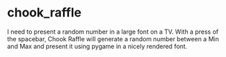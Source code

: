 # chook_raffle
I need to present a random number in a large font on a TV.
With a press of the spacebar, Chook Raffle will generate a random number between a Min and Max and present it using pygame in a nicely rendered font.
